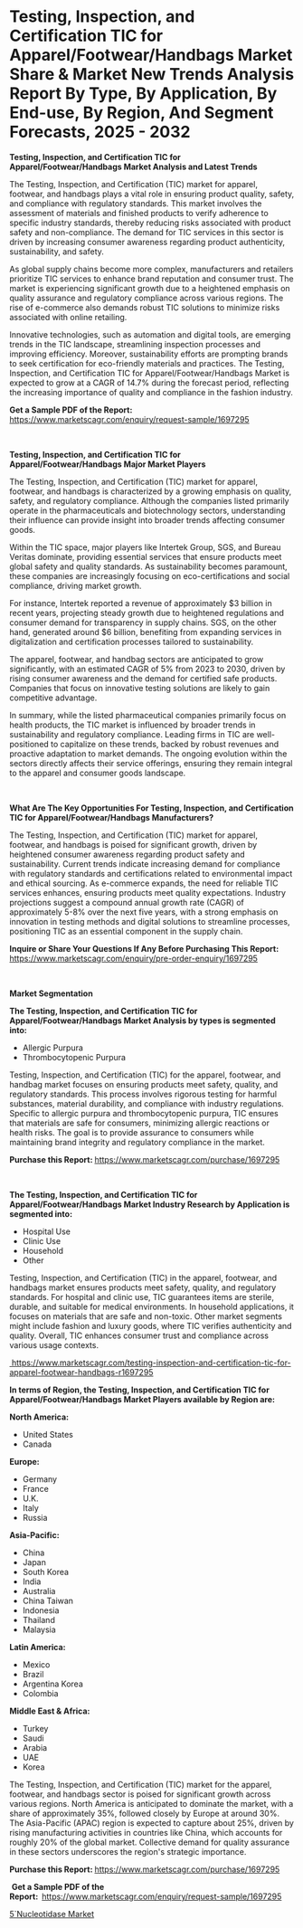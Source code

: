 <p><h1>Testing, Inspection, and Certification TIC for Apparel/Footwear/Handbags Market Share & Market New Trends Analysis Report By Type, By Application, By End-use, By Region, And Segment Forecasts, 2025 - 2032</h1></p><p><strong>Testing, Inspection, and Certification TIC for Apparel/Footwear/Handbags Market Analysis and Latest Trends</strong></p>
<p><p>The Testing, Inspection, and Certification (TIC) market for apparel, footwear, and handbags plays a vital role in ensuring product quality, safety, and compliance with regulatory standards. This market involves the assessment of materials and finished products to verify adherence to specific industry standards, thereby reducing risks associated with product safety and non-compliance. The demand for TIC services in this sector is driven by increasing consumer awareness regarding product authenticity, sustainability, and safety.</p><p>As global supply chains become more complex, manufacturers and retailers prioritize TIC services to enhance brand reputation and consumer trust. The market is experiencing significant growth due to a heightened emphasis on quality assurance and regulatory compliance across various regions. The rise of e-commerce also demands robust TIC solutions to minimize risks associated with online retailing.</p><p>Innovative technologies, such as automation and digital tools, are emerging trends in the TIC landscape, streamlining inspection processes and improving efficiency. Moreover, sustainability efforts are prompting brands to seek certification for eco-friendly materials and practices. The Testing, Inspection, and Certification TIC for Apparel/Footwear/Handbags Market is expected to grow at a CAGR of 14.7% during the forecast period, reflecting the increasing importance of quality and compliance in the fashion industry.</p></p>
<p><strong>Get a Sample PDF of the Report:&nbsp;</strong> <a href="https://www.marketscagr.com/enquiry/request-sample/1697295?utm_campaign=2998&utm_medium=2&utm_source=Github&utm_content=ia&utm_term=27032025&utm_id=testing-inspection-and-certification-tic-for-apparelfootwearhandbags">https://www.marketscagr.com/enquiry/request-sample/1697295</a></p>
<p>&nbsp;</p>
<p><strong>Testing, Inspection, and Certification TIC for Apparel/Footwear/Handbags Major Market Players</strong></p>
<p><p>The Testing, Inspection, and Certification (TIC) market for apparel, footwear, and handbags is characterized by a growing emphasis on quality, safety, and regulatory compliance. Although the companies listed primarily operate in the pharmaceuticals and biotechnology sectors, understanding their influence can provide insight into broader trends affecting consumer goods.</p><p>Within the TIC space, major players like Intertek Group, SGS, and Bureau Veritas dominate, providing essential services that ensure products meet global safety and quality standards. As sustainability becomes paramount, these companies are increasingly focusing on eco-certifications and social compliance, driving market growth.</p><p>For instance, Intertek reported a revenue of approximately $3 billion in recent years, projecting steady growth due to heightened regulations and consumer demand for transparency in supply chains. SGS, on the other hand, generated around $6 billion, benefiting from expanding services in digitalization and certification processes tailored to sustainability.</p><p>The apparel, footwear, and handbag sectors are anticipated to grow significantly, with an estimated CAGR of 5% from 2023 to 2030, driven by rising consumer awareness and the demand for certified safe products. Companies that focus on innovative testing solutions are likely to gain competitive advantage. </p><p>In summary, while the listed pharmaceutical companies primarily focus on health products, the TIC market is influenced by broader trends in sustainability and regulatory compliance. Leading firms in TIC are well-positioned to capitalize on these trends, backed by robust revenues and proactive adaptation to market demands. The ongoing evolution within the sectors directly affects their service offerings, ensuring they remain integral to the apparel and consumer goods landscape.</p></p>
<p>&nbsp;</p>
<p><strong>What Are The Key Opportunities For Testing, Inspection, and Certification TIC for Apparel/Footwear/Handbags Manufacturers?</strong></p>
<p><p>The Testing, Inspection, and Certification (TIC) market for apparel, footwear, and handbags is poised for significant growth, driven by heightened consumer awareness regarding product safety and sustainability. Current trends indicate increasing demand for compliance with regulatory standards and certifications related to environmental impact and ethical sourcing. As e-commerce expands, the need for reliable TIC services enhances, ensuring products meet quality expectations. Industry projections suggest a compound annual growth rate (CAGR) of approximately 5-8% over the next five years, with a strong emphasis on innovation in testing methods and digital solutions to streamline processes, positioning TIC as an essential component in the supply chain.</p></p>
<p><strong>Inquire or Share Your Questions If Any Before Purchasing This Report:</strong> <a href="https://www.marketscagr.com/enquiry/pre-order-enquiry/1697295?utm_campaign=2998&utm_medium=2&utm_source=Github&utm_content=ia&utm_term=27032025&utm_id=testing-inspection-and-certification-tic-for-apparelfootwearhandbags">https://www.marketscagr.com/enquiry/pre-order-enquiry/1697295</a></p>
<p>&nbsp;</p>
<p><strong>Market Segmentation</strong></p>
<p><strong>The Testing, Inspection, and Certification TIC for Apparel/Footwear/Handbags Market Analysis by types is segmented into:</strong></p>
<p><ul><li>Allergic Purpura</li><li>Thrombocytopenic Purpura</li></ul></p>
<p><p>Testing, Inspection, and Certification (TIC) for the apparel, footwear, and handbag market focuses on ensuring products meet safety, quality, and regulatory standards. This process involves rigorous testing for harmful substances, material durability, and compliance with industry regulations. Specific to allergic purpura and thrombocytopenic purpura, TIC ensures that materials are safe for consumers, minimizing allergic reactions or health risks. The goal is to provide assurance to consumers while maintaining brand integrity and regulatory compliance in the market.</p></p>
<p><strong>Purchase this Report:&nbsp;</strong><a href="https://www.marketscagr.com/purchase/1697295?utm_campaign=2998&utm_medium=2&utm_source=Github&utm_content=ia&utm_term=27032025&utm_id=testing-inspection-and-certification-tic-for-apparelfootwearhandbags">https://www.marketscagr.com/purchase/1697295</a></p>
<p>&nbsp;</p>
<p><strong>The Testing, Inspection, and Certification TIC for Apparel/Footwear/Handbags Market Industry Research by Application is segmented into:</strong></p>
<p><ul><li>Hospital Use</li><li>Clinic Use</li><li>Household</li><li>Other</li></ul></p>
<p><p>Testing, Inspection, and Certification (TIC) in the apparel, footwear, and handbags market ensures products meet safety, quality, and regulatory standards. For hospital and clinic use, TIC guarantees items are sterile, durable, and suitable for medical environments. In household applications, it focuses on materials that are safe and non-toxic. Other market segments might include fashion and luxury goods, where TIC verifies authenticity and quality. Overall, TIC enhances consumer trust and compliance across various usage contexts.</p></p>
<p><a href="https://www.marketscagr.com/testing-inspection-and-certification-tic-for-apparel-footwear-handbags-r1697295?utm_campaign=2998&utm_medium=2&utm_source=Github&utm_content=ia&utm_term=27032025&utm_id=testing-inspection-and-certification-tic-for-apparelfootwearhandbags">&nbsp;https://www.marketscagr.com/testing-inspection-and-certification-tic-for-apparel-footwear-handbags-r1697295</a></p>
<p><strong>In terms of Region, the Testing, Inspection, and Certification TIC for Apparel/Footwear/Handbags Market Players available by Region are:</strong></p>
<p>
    <p> <strong> North America: </strong>
        <ul>
            <li>United States</li>
            <li>Canada</li>
        </ul>
        </p> 
    <p> <strong> Europe: </strong>
        <ul>
            <li>Germany</li>
            <li>France</li>
            <li>U.K.</li>
            <li>Italy</li>
            <li>Russia</li>
        </ul>
        </p> 
    <p> <strong> Asia-Pacific: </strong>
        <ul>
            <li>China</li>
            <li>Japan</li>
            <li>South Korea</li>
            <li>India</li>
            <li>Australia</li>
            <li>China Taiwan</li>
            <li>Indonesia</li>
            <li>Thailand</li>
            <li>Malaysia</li>
        </ul>
        </p> 
    <p> <strong> Latin America: </strong>
        <ul>
            <li>Mexico</li>
            <li>Brazil</li>
            <li>Argentina Korea</li>
            <li>Colombia</li>
        </ul>
        </p> 
    <p> <strong> Middle East & Africa: </strong>
        <ul>
            <li>Turkey</li>
            <li>Saudi</li>
            <li>Arabia</li>
            <li>UAE</li>
            <li>Korea</li>
        </ul>
    </p>
    </p>
<p><p>The Testing, Inspection, and Certification (TIC) market for the apparel, footwear, and handbags sector is poised for significant growth across various regions. North America is anticipated to dominate the market, with a share of approximately 35%, followed closely by Europe at around 30%. The Asia-Pacific (APAC) region is expected to capture about 25%, driven by rising manufacturing activities in countries like China, which accounts for roughly 20% of the global market. Collective demand for quality assurance in these sectors underscores the region's strategic importance.</p></p>
<p><strong>Purchase this Report: </strong><a href="https://www.marketscagr.com/purchase/1697295?utm_campaign=2998&utm_medium=2&utm_source=Github&utm_content=ia&utm_term=27032025&utm_id=testing-inspection-and-certification-tic-for-apparelfootwearhandbags">https://www.marketscagr.com/purchase/1697295</a></p>
<p>&nbsp;<strong>Get a Sample PDF of the Report:&nbsp;&nbsp;</strong><a href="https://www.marketscagr.com/enquiry/request-sample/1697295?utm_campaign=2998&utm_medium=2&utm_source=Github&utm_content=ia&utm_term=27032025&utm_id=testing-inspection-and-certification-tic-for-apparelfootwearhandbags">https://www.marketscagr.com/enquiry/request-sample/1697295</a></p>
<p><strong></strong></p>
<p><p><a href="https://github.com/kaqiewan/Market-Research-Report-List-1/blob/main/5nucleotidase-market.md?utm_campaign=2998&utm_medium=2&utm_source=Github&utm_content=ia&utm_term=27032025&utm_id=testing-inspection-and-certification-tic-for-apparelfootwearhandbags">5`Nucleotidase Market</a></p></p>